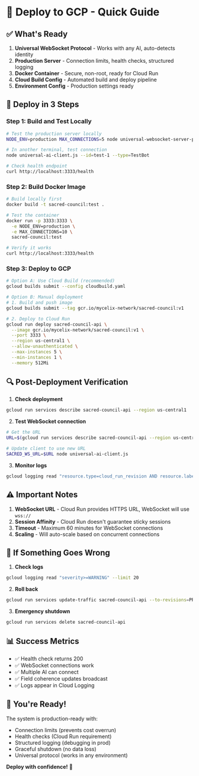 # 🚀 Deploy to GCP - Quick Guide

## ✅ What's Ready

1. **Universal WebSocket Protocol** - Works with any AI, auto-detects identity
2. **Production Server** - Connection limits, health checks, structured logging
3. **Docker Container** - Secure, non-root, ready for Cloud Run
4. **Cloud Build Config** - Automated build and deploy pipeline
5. **Environment Config** - Production settings ready

## 🎯 Deploy in 3 Steps

### Step 1: Build and Test Locally
```bash
# Test the production server locally
NODE_ENV=production MAX_CONNECTIONS=5 node universal-websocket-server-prod.js

# In another terminal, test connection
node universal-ai-client.js --id=test-1 --type=TestBot

# Check health endpoint
curl http://localhost:3333/health
```

### Step 2: Build Docker Image
```bash
# Build locally first
docker build -t sacred-council:test .

# Test the container
docker run -p 3333:3333 \
  -e NODE_ENV=production \
  -e MAX_CONNECTIONS=10 \
  sacred-council:test

# Verify it works
curl http://localhost:3333/health
```

### Step 3: Deploy to GCP
```bash
# Option A: Use Cloud Build (recommended)
gcloud builds submit --config cloudbuild.yaml

# Option B: Manual deployment
# 1. Build and push image
gcloud builds submit --tag gcr.io/mycelix-network/sacred-council:v1

# 2. Deploy to Cloud Run
gcloud run deploy sacred-council-api \
  --image gcr.io/mycelix-network/sacred-council:v1 \
  --port 3333 \
  --region us-central1 \
  --allow-unauthenticated \
  --max-instances 5 \
  --min-instances 1 \
  --memory 512Mi
```

## 🔍 Post-Deployment Verification

1. **Check deployment**
```bash
gcloud run services describe sacred-council-api --region us-central1
```

2. **Test WebSocket connection**
```bash
# Get the URL
URL=$(gcloud run services describe sacred-council-api --region us-central1 --format 'value(status.url)')

# Update client to use new URL
SACRED_WS_URL=$URL node universal-ai-client.js
```

3. **Monitor logs**
```bash
gcloud logging read "resource.type=cloud_run_revision AND resource.labels.service_name=sacred-council-api" --limit 50
```

## ⚠️ Important Notes

1. **WebSocket URL** - Cloud Run provides HTTPS URL, WebSocket will use `wss://`
2. **Session Affinity** - Cloud Run doesn't guarantee sticky sessions
3. **Timeout** - Maximum 60 minutes for WebSocket connections
4. **Scaling** - Will auto-scale based on concurrent connections

## 🚨 If Something Goes Wrong

1. **Check logs**
```bash
gcloud logging read "severity>=WARNING" --limit 20
```

2. **Roll back**
```bash
gcloud run services update-traffic sacred-council-api --to-revisions=PREVIOUS=100
```

3. **Emergency shutdown**
```bash
gcloud run services delete sacred-council-api
```

## 📊 Success Metrics

- ✅ Health check returns 200
- ✅ WebSocket connections work
- ✅ Multiple AI can connect
- ✅ Field coherence updates broadcast
- ✅ Logs appear in Cloud Logging

## 🎉 You're Ready!

The system is production-ready with:
- Connection limits (prevents cost overrun)
- Health checks (Cloud Run requirement)
- Structured logging (debugging in prod)
- Graceful shutdown (no data loss)
- Universal protocol (works in any environment)

**Deploy with confidence!** 🚀